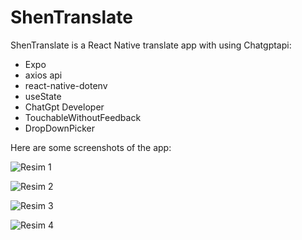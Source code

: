 # ShenTranslate

ShenTranslate is a React Native translate app with using Chatgptapi:


- Expo
- axios api
- react-native-dotenv
- useState
- ChatGpt Developer
- TouchableWithoutFeedback
- DropDownPicker
  

Here are some screenshots  of the app:

![Resim 1](https://r.resimlink.com/m0uaV.png)

![Resim 2](https://r.resimlink.com/VmBhY4.png)

![Resim 3](https://r.resimlink.com/Lvbwza_toB.png)

![Resim 4](https://r.resimlink.com/p2BFrgLf4.png)
